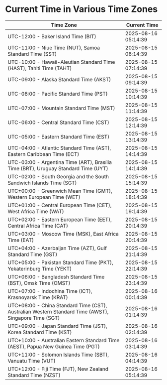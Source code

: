 # Current Time in Various Time Zones

| Time Zone | Current Time |
|-----------|--------------|
| UTC-12:00 - Baker Island Time (BIT) | 2025-08-16 05:14:39 |
| UTC-11:00 - Niue Time (NUT), Samoa Standard Time (SST) | 2025-08-15 06:14:39 |
| UTC-10:00 - Hawaii-Aleutian Standard Time (HAST), Tahiti Time (TAHT) | 2025-08-15 07:14:39 |
| UTC-09:00 - Alaska Standard Time (AKST) | 2025-08-15 09:14:39 |
| UTC-08:00 - Pacific Standard Time (PST) | 2025-08-15 10:14:39 |
| UTC-07:00 - Mountain Standard Time (MST) | 2025-08-15 11:14:39 |
| UTC-06:00 - Central Standard Time (CST) | 2025-08-15 12:14:39 |
| UTC-05:00 - Eastern Standard Time (EST) | 2025-08-15 13:14:39 |
| UTC-04:00 - Atlantic Standard Time (AST), Eastern Caribbean Time (ECT) | 2025-08-15 14:14:39 |
| UTC-03:00 - Argentina Time (ART), Brasília Time (BRT), Uruguay Standard Time (UYT) | 2025-08-15 14:14:39 |
| UTC-02:00 - South Georgia and the South Sandwich Islands Time (SGT) | 2025-08-15 15:14:39 |
| UTC±00:00 - Greenwich Mean Time (GMT), Western European Time (WET) | 2025-08-15 18:14:39 |
| UTC+01:00 - Central European Time (CET), West Africa Time (WAT) | 2025-08-15 19:14:39 |
| UTC+02:00 - Eastern European Time (EET), Central Africa Time (CAT) | 2025-08-15 20:14:39 |
| UTC+03:00 - Moscow Time (MSK), East Africa Time (EAT) | 2025-08-15 20:14:39 |
| UTC+04:00 - Azerbaijan Time (AZT), Gulf Standard Time (GST) | 2025-08-15 21:14:39 |
| UTC+05:00 - Pakistan Standard Time (PKT), Yekaterinburg Time (YEKT) | 2025-08-15 22:14:39 |
| UTC+06:00 - Bangladesh Standard Time (BST), Omsk Time (OMST) | 2025-08-15 23:14:39 |
| UTC+07:00 - Indochina Time (ICT), Krasnoyarsk Time (KRAT) | 2025-08-16 00:14:39 |
| UTC+08:00 - China Standard Time (CST), Australian Western Standard Time (AWST), Singapore Time (SGT) | 2025-08-16 01:14:39 |
| UTC+09:00 - Japan Standard Time (JST), Korea Standard Time (KST) | 2025-08-16 02:14:39 |
| UTC+10:00 - Australian Eastern Standard Time (AEST), Papua New Guinea Time (PGT) | 2025-08-16 03:14:39 |
| UTC+11:00 - Solomon Islands Time (SBT), Vanuatu Time (VUT) | 2025-08-16 04:14:39 |
| UTC+12:00 - Fiji Time (FJT), New Zealand Standard Time (NZST) | 2025-08-16 05:14:39 |
